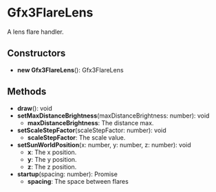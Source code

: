 # Gfx3FlareLens

A lens flare handler.
## Constructors
* **new Gfx3FlareLens**(): Gfx3FlareLens   
## Methods
* **draw**(): void   
* **setMaxDistanceBrightness**(maxDistanceBrightness: number): void   
  * **maxDistanceBrightness**: The distance max.
* **setScaleStepFactor**(scaleStepFactor: number): void   
  * **scaleStepFactor**: The scale value.
* **setSunWorldPosition**(x: number, y: number, z: number): void   
  * **x**: The x position.
  * **y**: The y position.
  * **z**: The z position.
* **startup**(spacing: number): Promise   
  * **spacing**: The space between flares
